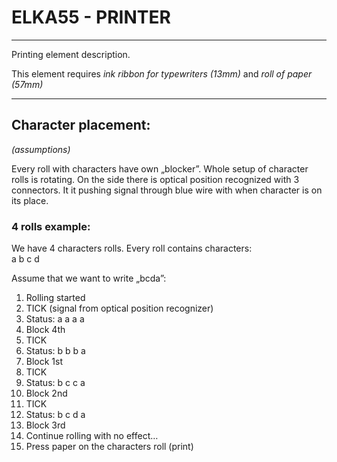 # ELKA55 - PRINTER
--------------------------------------------------------------------------------
Printing element description.  

This element requires *ink ribbon for typewriters (13mm)* and *roll of paper (57mm)*

--------------------------------------------------------------------------------

## Character placement:

*(assumptions)*  

Every roll with characters have own „blocker”. Whole setup of character rolls is 
rotating. On the side there is optical position recognized with 3 connectors. It 
it pushing signal through blue wire with when character is on its place.

### 4 rolls example:

We have 4 characters rolls. Every roll contains characters:  
a b c d

Assume that we want to write „bcda”:

1.  Rolling started
2.  TICK (signal from optical position recognizer)
3.  Status: a a a a
4.  Block 4th
5.  TICK
6.  Status: b b b a
7.  Block 1st
8.  TICK
9.  Status: b c c a
10. Block 2nd
11. TICK
12. Status: b c d a
13. Block 3rd
14. Continue rolling with no effect…
15. Press paper on the characters roll (print)


